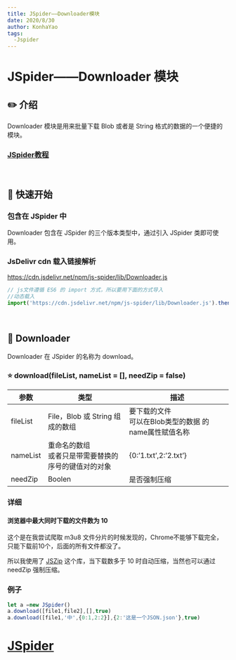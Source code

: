 ```yaml
---
title: JSpider——Downloader模块
date: 2020/8/30
author: KonhaYao
tags:
  -Jspider
---
```


# JSpider——Downloader 模块

## :pencil2: 介绍

Downloader 模块是用来批量下载 Blob 或者是 String 格式的数据的一个便捷的模块。
### [JSpider教程](../JSpider.md)
<br>

## :hammer: 快速开始

###  包含在 JSpider 中

Downloader 包含在 JSpider 的三个版本类型中，通过引入 JSpider 类即可使用。

### JsDelivr cdn 载入链接解析

https://cdn.jsdelivr.net/npm/js-spider/lib/Downloader.js

```js
// js文件遵循 ES6 的 import 方式，所以要用下面的方式导入
//动态载入
import('https://cdn.jsdelivr.net/npm/js-spider/lib/Downloader.js').then(res=>window.Downloader = res)
```

<br>

## :book: Downloader

Downloader 在 JSpider 的名称为 download。

### :star: download(fileList, nameList = [], needZip = false)

| 参数     | 类型                                                     | 描述                                                      |
| -------- | -------------------------------------------------------- | --------------------------------------------------------- |
| fileList | File，Blob 或 String 组成的数组                          | 要下载的文件<br />可以在Blob类型的数据 的name属性赋值名称 |
| nameList | 重命名的数组<br />或者只是带需要替换的序号的键值对的对象 | {0:’1.txt’,2:’2.txt’}                                     |
| needZip  | Boolen                                                   | 是否强制压缩                                              |

### 详细

#### 浏览器中最大同时下载的文件数为 10 

这个是在我尝试爬取 m3u8 文件分片的时候发现的，Chrome不能够下载完全，只能下载前10个，后面的所有文件都没了。

所以我使用了 [JSZip](https://github.com/Stuk/jszip) 这个库，当下载数多于 10 时自动压缩，当然也可以通过 needZip 强制压缩。

### 例子

```js
let a =new JSpider()
a.download([file1,file2],[],true)
a.download([file1,'中',{0:1,2:2}],{2:'这是一个JSON.json'},true)
```

# [JSpider](../JSpider.md)